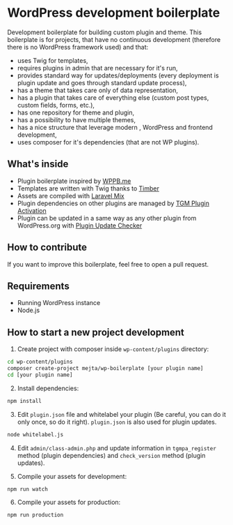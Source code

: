 # WordPress development boilerplate

Development boilerplate for building custom plugin and theme. This boilerplate is for projects, that have no continuous development (therefore there is no WordPress framework used) and that:

* uses Twig for templates, 
* requires plugins in admin that are necessary for it's run,
* provides standard way for updates/deployments (every deployment is plugin update and goes through standard update process),
* has a theme that takes care only of data representation,
* has a plugin that takes care of everything else (custom post types, custom fields, forms, etc.),
* has one repository for theme and plugin,
* has a possibility to have multiple themes,
* has a nice structure that leverage modern , WordPress and frontend development,
* uses composer for it's dependencies (that are not WP plugins).

## What's inside

* Plugin boilerplate inspired by [WPPB.me](https://wppb.me/)
* Templates are written with Twig thanks to [Timber](https://www.upstatement.com/timber/)
* Assets are compiled with [Laravel Mix](https://github.com/JeffreyWay/laravel-mix/tree/master/docs#readme)
* Plugin dependencies on other plugins are managed by [TGM Plugin Activation](http://tgmpluginactivation.com/)
* Plugin can be updated in a same way as any other plugin from WordPress.org with [Plugin Update Checker](https://github.com/YahnisElsts/plugin-update-checker)

## How to contribute

If you want to improve this boilerplate, feel free to open a pull request.

## Requirements

* Running WordPress instance
* Node.js

## How to start a new project development

1. Create project with composer inside `wp-content/plugins` directory:

```bash
cd wp-content/plugins
composer create-project mejta/wp-boilerplate [your plugin name]
cd [your plugin name]
```

2. Install dependencies:

```bash
npm install
```

3. Edit `plugin.json` file and whitelabel your plugin (Be careful, you can do it only once, so do it right). `plugin.json` is also used for plugin updates.

```bash
node whitelabel.js
```

4. Edit `admin/class-admin.php` and update information in `tgmpa_register` method (plugin dependencies) and `check_version` method (plugin updates).

5. Compile your assets for development:

```bash
npm run watch
```

6. Compile your assets for production:

```bash
npm run production
```
